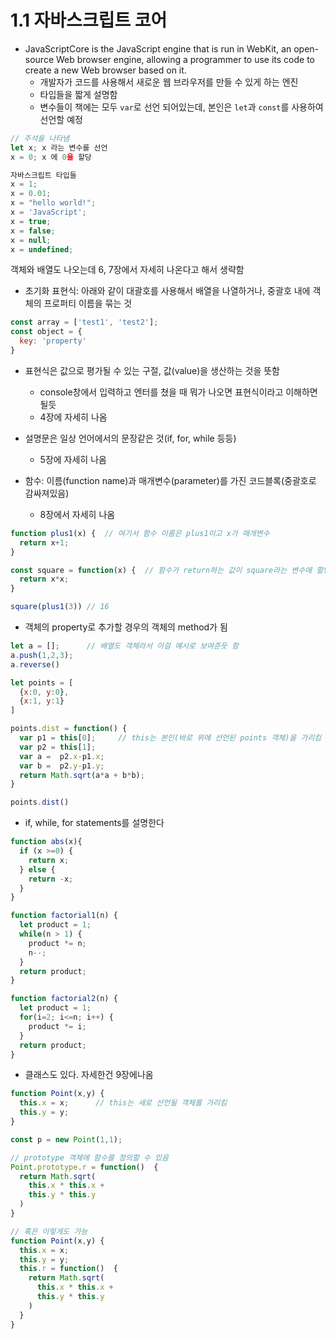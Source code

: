 # 1.1 자바스크립트 코어

- JavaScriptCore is the JavaScript engine that is run in WebKit, an open-source Web browser engine, allowing a programmer to use its code to create a new Web browser based on it.
  - 개발자가 코드를 사용해서 새로운 웹 브라우저를 만들 수 있게 하는 엔진
  - 타입들을 짧게 설명함
  - 변수들이 책에는 모두 `var`로 선언 되어있는데, 본인은 `let`과 `const`를 사용하여 선언할 예정

```JavaScript
// 주석을 나타냄
let x; x 라는 변수를 선언
x = 0; x 에 0을 할당

자바스크립트 타입들
x = 1;
x = 0.01;
x = "hello world!";
x = 'JavaScript';
x = true;
x = false;
x = null;
x = undefined;
```

객체와 배열도 나오는데 6, 7장에서 자세히 나온다고 해서 생략함

- 초기화 표현식: 아래와 같이 대괄호를 사용해서 배열을 나열하거나, 중괄호 내에 객체의 프로퍼티 이름을 묶는 것

```JavaScript
const array = ['test1', 'test2'];
const object = {
  key: 'property'
}
```

- 표현식은 값으로 평가될 수 있는 구절, 값(value)을 생산하는 것을 뜻함

  - console창에서 입력하고 엔터를 쳤을 때 뭐가 나오면 표현식이라고 이해하면 될듯
  - 4장에 자세히 나옴

- 설명문은 일상 언어에서의 문장같은 것(if, for, while 등등)

  - 5장에 자세히 나옴

- 함수: 이름(function name)과 매개변수(parameter)를 가진 코드블록(중괄호로 감싸져있음)
  - 8장에서 자세히 나옴

```JavaScript
function plus1(x) {  // 여기서 함수 이름은 plus1이고 x가 매개변수
  return x+1;
}

const square = function(x) {  // 함수가 return하는 값이 square라는 변수에 할당됨
  return x*x;
}

square(plus1(3)) // 16
```

- 객체의 property로 추가할 경우의 객체의 method가 됨

```JavaScript
let a = [];      // 배열도 객체라서 이걸 예시로 보여준듯 함
a.push(1,2,3);
a.reverse()

let points = [
  {x:0, y:0},
  {x:1, y:1}
]

points.dist = function() {
  var p1 = this[0];     // this는 본인(바로 위에 선언된 points 객체)을 가리킴
  var p2 = this[1];
  var a =  p2.x-p1.x;
  var b =  p2.y-p1.y;
  return Math.sqrt(a*a + b*b);
}

points.dist()
```

- if, while, for statements를 설명한다

```JavaScript
function abs(x){
  if (x >=0) {
    return x;
  } else {
    return -x;
  }
}

function factorial1(n) {
  let product = 1;
  while(n > 1) {
    product *= n;
    n--;
  }
  return product;
}

function factorial2(n) {
  let product = 1;
  for(i=2; i<=n; i++) {
    product *= i;
  }
  return product;
}
```

- 클래스도 있다. 자세한건 9장에나옴

```JavaScript
function Point(x,y) {
  this.x = x;      // this는 새로 선언될 객체를 가리킴
  this.y = y;
}

const p = new Point(1,1);

// prototype 객체에 함수를 정의할 수 있음
Point.prototype.r = function()  {
  return Math.sqrt(
    this.x * this.x +
    this.y * this.y
  )
}

// 혹은 이렇게도 가능
function Point(x,y) {
  this.x = x;
  this.y = y;
  this.r = function()  {
    return Math.sqrt(
      this.x * this.x +
      this.y * this.y
    )
  }
}

```
